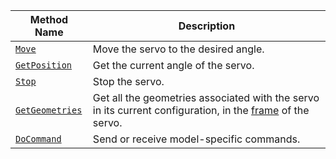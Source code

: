 <!-- prettier-ignore -->
Method Name | Description
----------- | -----------
[`Move`](/components/servo/#move) | Move the servo to the desired angle.
[`GetPosition`](/components/servo/#getposition) | Get the current angle of the servo.
[`Stop`](/components/servo/#stop) | Stop the servo.
[`GetGeometries`](/components/servo/#getgeometries) | Get all the geometries associated with the servo in its current configuration, in the [frame](/services/frame-system/) of the servo.
[`DoCommand`](/components/servo/#docommand) | Send or receive model-specific commands.
